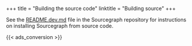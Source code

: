 +++
title = "Building the source code"
linktitle = "Building source"
+++

See the [README.dev.md](https://sourcegraph.com/sourcegraph/sourcegraph@master/.tree/README.dev.md)
file in the Sourcegraph repository for instructions on installing Sourcegraph from source code.

{{< ads_conversion >}}
